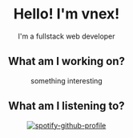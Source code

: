 <div align="center">

# Hello! I'm vnex!

I'm a fullstack web developer

## What am I working on?

something interesting

## What am I listening to?

[![spotify-github-profile](https://spotify-github-profile.vercel.app/api/view?uid=mqkn8s9hab1s8gswauslrbi6b&cover_image=true&theme=compact)](https://spotify-github-profile.vercel.app/api/view?uid=mqkn8s9hab1s8gswauslrbi6b&redirect=true)

</div>

